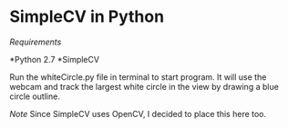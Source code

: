 # SimpleCV in Python

*Requirements*

*Python 2.7
*SimpleCV

Run the whiteCircle.py file in terminal to start program. It will use the webcam and track the largest white circle in the view by drawing a blue circle outline.

*Note*
Since SimpleCV uses OpenCV, I decided to place this here too.
